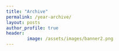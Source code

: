 ```yaml
---
title: "Archive"
permalink: /year-archive/
layout: posts
author_profile: true
header:
        image: /assets/images/banner2.png
---
```

